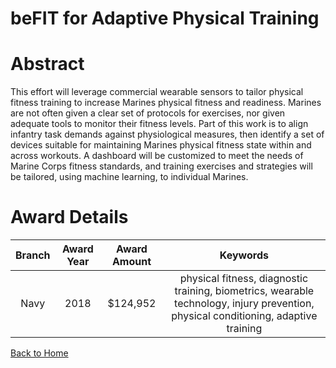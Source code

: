 
beFIT for Adaptive Physical Training
====================================

# Abstract


This effort will leverage commercial wearable sensors to tailor physical fitness training to increase Marines physical fitness and readiness. Marines are not often given a clear set of protocols for exercises, nor given adequate tools to monitor their fitness levels. Part of this work is to align infantry task demands against physiological measures, then identify a set of devices suitable for maintaining Marines physical fitness state within and across workouts. A dashboard will be customized to meet the needs of Marine Corps fitness standards, and training exercises and strategies will be tailored, using machine learning, to individual Marines.  

# Award Details

|Branch|Award Year|Award Amount|Keywords|
| :---: | :---: | :---: | :---: |
|Navy|2018|$124,952|physical fitness, diagnostic training, biometrics, wearable technology, injury prevention, physical conditioning, adaptive training|
  
  


[Back to Home](https://github.com/chrischow/dod_sbir_awards#1955)